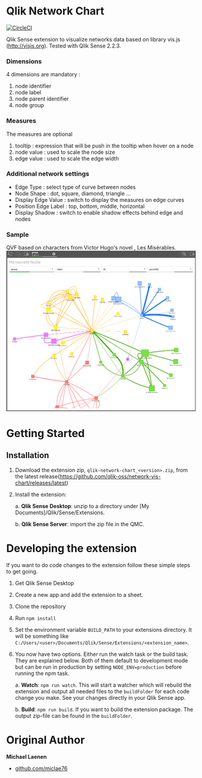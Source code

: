 # Qlik Network Chart

[![CircleCI](https://circleci.com/gh/qlik-oss/network-vis-chart.svg?style=shield)](https://circleci.com/gh/qlik-oss/network-vis-chart)

Qlik Sense extension to visualize networks data based on library vis.js (http://visjs.org).
Tested with Qlik Sense 2.2.3.

### Dimensions
4 dimensions are mandatory :

  1. node identifier
  2. node label
  3. node parent identifier
  4. node group

### Measures
The measures are optional

  1. tooltip : expression that will be push in the tooltip when hover on a node
  2. node value : used to scale the node size
  3. edge value : used to scale the edge width

### Additional network settings
* Edge Type : select type of curve between nodes
* Node Shape : dot, square, diamond, triangle ...
* Display Edge Value : switch to display the measures on edge curves
* Position Edge Label : top, bottom, middle, horizontal
* Display Shadow : switch to enable shadow effects behind edge and nodes

### Sample
QVF based on characters from Victor Hugo's novel , Les Misérables.
![Network chart](resources/network_chart_v1.png)


# Getting Started

## Installation

1. Download the extension zip, `qlik-network-chart_<version>.zip`, from the latest release(https://github.com/qlik-oss/network-vis-chart/releases/latest)
2. Install the extension:

   a. **Qlik Sense Desktop**: unzip to a directory under [My Documents]/Qlik/Sense/Extensions.

   b. **Qlik Sense Server**: import the zip file in the QMC.


# Developing the extension

If you want to do code changes to the extension follow these simple steps to get going.

1. Get Qlik Sense Desktop
1. Create a new app and add the extension to a sheet.
2. Clone the repository
3. Run `npm install`
4. Set the environment variable `BUILD_PATH` to your extensions directory. It will be something like `C:/Users/<user>/Documents/Qlik/Sense/Extensions/<extension_name>`.
5. You now have two options. Either run the watch task or the build task. They are explained below. Both of them default to development mode but can be run in production by setting `NODE_ENV=production` before running the npm task.

   a. **Watch**: `npm run watch`. This will start a watcher which will rebuild the extension and output all needed files to the `buildFolder` for each code change you make. See your changes directly in your Qlik Sense app.

   b. **Build**: `npm run build`. If you want to build the extension package. The output zip-file can be found in the `buildFolder`.

# Original Author

**Michael Laenen**

* [github.com/miclae76](https://github.com/miclae76)

